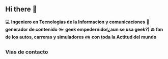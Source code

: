 ## Hi there 👋
:computer:  **Ingeniero en Tecnologias de la Informacion y comunicaciones**
:pencil: **generador de contenido**
:eyeglasses: **geek empedernido(¿aun se usa geek?)**
:oncoming_automobile: **fan de los autos, carreras y simuladores**
:family: **con toda la Actitud del mundo**

### Vias de contacto

